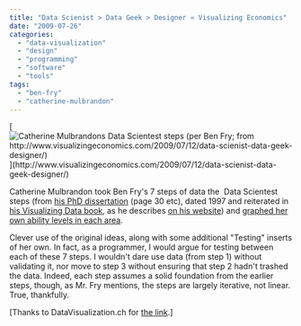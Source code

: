 ```yaml
---
title: "Data Scienist > Data Geek > Designer « Visualizing Economics"
date: "2009-07-26"
categories: 
  - "data-visualization"
  - "design"
  - "programming"
  - "software"
  - "tools"
tags: 
  - "ben-fry"
  - "catherine-mulbrandon"
---
```


[![Catherine Mulbrandons Data Scientest steps (per Ben Fry; from http://www.visualizingeconomics.com/2009/07/12/data-scienist-data-geek-designer/)](images/compInfoDesign.jpg "By Catherine Mulbrandon, www.visualizingeconomics.com")](http://www.visualizingeconomics.com/2009/07/12/data-scienist-data-geek-designer/)

Catherine Mulbrandon took Ben Fry's 7 steps of data the  Data Scientest steps (from [his PhD dissertation](http://benfry.com/phd/) (page 30 etc), dated 1997 and reiterated in [his Visualizing Data book](http://www.oreilly.com/catalog/9780596514556/), as he describes [on his website](http://benfry.com/writing/)) and [graphed her own ability levels in each area](http://www.visualizingeconomics.com/2009/07/12/data-scienist-data-geek-designer/).

Clever use of the original ideas, along with some additional "Testing" inserts of her own. In fact, as a programmer, I would argue for testing between each of these 7 steps. I wouldn't dare use data (from step 1) without validating it, nor move to step 3 without ensuring that step 2 hadn't trashed the data. Indeed, each step assumes a solid foundation from the earlier steps, though, as Mr. Fry mentions, the steps are largely iterative, not linear. True, thankfully.

\[Thanks to DataVisualization.ch for [the link](http://www.datavisualization.ch/articles/data_scientist-data_geek-data_designer).\]
